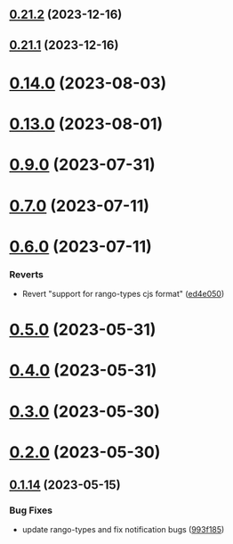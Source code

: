 ## [0.21.2](https://github.com/yeager-eren/rango-client/compare/provider-leap-cosmos@0.21.1-next.68...provider-leap-cosmos@0.21.2) (2023-12-16)



## [0.21.1](https://github.com/yeager-eren/rango-client/compare/provider-leap-cosmos@0.22.0...provider-leap-cosmos@0.21.1) (2023-12-16)



# [0.14.0](https://github.com/rango-exchange/rango-client/compare/provider-leap-cosmos@0.13.0...provider-leap-cosmos@0.14.0) (2023-08-03)



# [0.13.0](https://github.com/rango-exchange/rango-client/compare/provider-leap-cosmos@0.12.0...provider-leap-cosmos@0.13.0) (2023-08-01)



# [0.9.0](https://github.com/rango-exchange/rango-client/compare/provider-leap-cosmos@0.8.0...provider-leap-cosmos@0.9.0) (2023-07-31)



# [0.7.0](https://github.com/rango-exchange/rango-client/compare/provider-leap-cosmos@0.6.0...provider-leap-cosmos@0.7.0) (2023-07-11)



# [0.6.0](https://github.com/rango-exchange/rango-client/compare/provider-leap-cosmos@0.5.0...provider-leap-cosmos@0.6.0) (2023-07-11)


### Reverts

* Revert "support for rango-types cjs format" ([ed4e050](https://github.com/rango-exchange/rango-client/commit/ed4e050bfc0dcde7aeffa6b0d73b02080a5721eb))



# [0.5.0](https://github.com/rango-exchange/rango-client/compare/provider-leap-cosmos@0.4.0...provider-leap-cosmos@0.5.0) (2023-05-31)



# [0.4.0](https://github.com/rango-exchange/rango-client/compare/provider-leap-cosmos@0.3.0...provider-leap-cosmos@0.4.0) (2023-05-31)



# [0.3.0](https://github.com/rango-exchange/rango-client/compare/provider-leap-cosmos@0.2.0...provider-leap-cosmos@0.3.0) (2023-05-30)



# [0.2.0](https://github.com/rango-exchange/rango-client/compare/provider-leap-cosmos@0.1.15...provider-leap-cosmos@0.2.0) (2023-05-30)



## [0.1.14](https://github.com/rango-exchange/rango-client/compare/provider-leap-cosmos@0.1.13...provider-leap-cosmos@0.1.14) (2023-05-15)


### Bug Fixes

* update rango-types and fix notification bugs ([993f185](https://github.com/rango-exchange/rango-client/commit/993f185e0b8c5e5e15a2c65ba2d85d1f9c8daa90))



